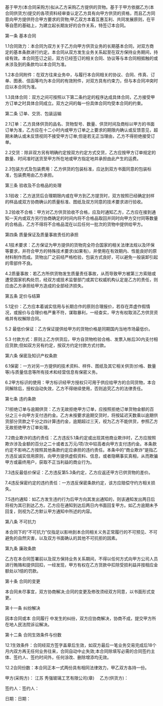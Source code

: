 
 


基于甲方(本合同采购方)拟从乙方采购乙方提供的货物。基于于甲方依据乙方(本合同供货方)提交的各项资料经审查认定乙方具有向甲方供货的资格，而且乙方同意向甲方提供符合甲方要求的货物;甲乙双方本着互惠互利、共同发展原则，在平等自愿的基础上，为建立起长期友好的合作关系，特签订本合同。


第一条 基本合同


1.1合同效力：本合同为双方关于乙方向甲方供货业务的长期基本合同，对双方商定的基本条款进行约定。本合同从双方发生业务关系起至在双方保持业务期间，持续有效。本合同签订之前，双方已经签订的相关合同、协议等与本合同相抵触的或未涉及到的条款均以本合同为准。


1.2本合同附件：在双方往来业务中，与履行本合同相关的协议、合同、传真、订单、图表、信函等均为本合同的有效附件，对双方具有约束力，但与本合同冲突时应以本合同为准。


1.3具体合同：双方之间可按照以下第二条约定的程序达成具体合同，乙方接受甲方订单之时具体合同成立。双方之间的每一份具体合同均受本合同的约束。


第二条 订单、交货、包装运输


2.1订单：乙方具体供货的品名、货物型号、数量、供货时间及商标以甲方的书面订单为准，乙方应在十二小时内或甲方订单之上要求的期限内确认或反馈意见，超期未确认或未反馈视同不接受甲方订单;但是若无正当理由，乙方不得拒绝接受订单。


2.2交货：除非双方另有明确约定按双方约定方式交货，乙方应按甲方订单规定的数量、时间准时送货至甲方所在地或甲方指定地并承担由此产生的运费。


2.3包装方式及包装费用：乙方供货的包装标准，应达到双方书面同意的包装标准，包装费用由乙方承担。


第三条 验收及不合格品的处理


3.1验收：乙方送货后合理期限内或在甲方到乙方提货时，双方按照已经确定封样的样品或双方协商确认的质量标准、图纸及双方同意的技术要求进行验收。


3.2验收不合格：甲方对乙方供货验收不合格，应及时通知乙方，乙方应在接到通知一天内或双方另行协商确定的时间内将不合格品取回并同时向甲方交付同等数量的合格品，乙方不得将不合格品混在以后任何一批次的货物中提供给甲方。


第四条 质量保证及质量事故责任的承担


4.1技术要求：乙方保证为甲方提供的货物完全符合国家的相关法律法规以及环保等要求，并符合甲方的特殊技术要求(如果有)，并使用在有效期内、性能良好的原材料制作而成。货物出厂之前经严格检验，包装方式良好，可以避免一般装卸引起的零部件不良。


4.2质量事故：若乙方所供货物发生质量责任事故，从而导致甲方被第三方索赔或遭受国家机构处罚，经双方或技术监督部门或其它权威机构认定是乙方的责任，则应由乙方承担给甲方造成的全部经济损失。


第五条 定价与结算


5.1定价：乙方应本着诚实信用与长期合作的原则合理报价，若存在弄虚作假情况，或报价与合理价格严重不符，谋取暴利，一经查实，甲方有权取消乙方供货资格并有权解除合同。


5.2 最低价保证：乙方保证提供给甲方的货物价格是同期国内当地市场最低价。


5.3 付款方式：原则上乙方供货后，甲方自货物检验合格、发票入帐后30内支付相应货款;但如双方另有约定，按双方约定付款方式付款。


第六条 保密及知识产权条款


6.1保密：一方对另一方提供的技术资料、样件、图纸及其它相关供货(价格、数量等)与质量信息等所有技术和经营信息有保密义务。


6.2甲方标识的使用：甲方标识经甲方授权只可用于供应给甲方的合同货物，本合同解除后，授权自动失效，乙方不得继续使用，否则追究乙方的法律责任。


第七条 违约条款


7.1拒绝订单与逾期供货：乙方无故拒绝甲方订单，应按照拒绝订单货物金额的百分之三十向甲方支付违约金。乙方未按要求逾期交货时，将按延迟天数乘以逾期供货部分货款之千分之四计算违约金，逾期超过三天，视为乙方不能供货，参照乙方无故拒绝甲方订单处理。


7.2商业欺诈的违约责任：乙方违反5.1条约定或出现其他商业欺诈时，乙方应按照欺诈涉及金额的百分之二十或者五万元/项/次中较高者向甲方支付违约金。本条款约定不影响乙方按照其他条款约定应承担的违约责任。本条中的“商业欺诈”是指乙方违反诚实信用原则，向甲方提供虚假资料、信息，或者隐瞒事实真相，从而欺骗甲方或最终用户，获取不正当利益的商业行为。


7.3违反最低价保证：乙方违反第5.3条约定，乙方应返还甲方已供货物的差价。


7.4违反保密约定的违约责任：一方违反保密条款约定，该方应赔偿守约方相关损失。


7.5违约通知：如乙方发生违约行为后甲方向其发出通知的，则该通知发出两日后将视为其已到达乙方。乙方应在通知到达后两日内书面回复甲方。如乙方逾期未予回复，则视为乙方默认甲方通知中所述的内容。


第八条 不可抗力


本合同下的“不可抗力”仅指足以影响到本合同相关义务正常履行的不可预见、不可避免的自然灾害，以及双方书面确认的其他不可抗拒的因素。


第九条 廉政条款


乙方在本合同签署前以及双方保持业务关系期间，不得以任何方式向甲方公司人员进行贿赂和提供回扣，一经发现，甲方有权在乙方货款中扣除受损利益并按相应金额处以1倍的罚款。


第十条 合同的变更


本合同未尽事宜，双方协商解决;合同的变更及修改须经双方同意，以书面形式变更。


第十一条 纠纷解决


因本合同或本
合同履行
中发生的纠纷，双方应协商解决，协商不成，提交甲方所在地人民法院诉讼解决。


第十二条 合同生效条件与份数


12.1生效条件：合同经双方签字盖章后生效，如双方最后一笔业务交易完成后18个月内双方再无任何业务往来，合同自动中止失效;本合同除填写必需的合同签约主体、签约人、签约时间外，任何涂改、删除增添均无效。


12.2合同份数：本合同正本一式两份具有相同法律效力，甲乙双方各持一份。


甲方(采购方)：
江苏
秀强玻璃工艺有限公司(章)　 乙方(供货方)：


签约人：签约人：


日期：日期：
 


 

 
 
 
 
 
  


  
 

  


  


  
 
 
 
 

